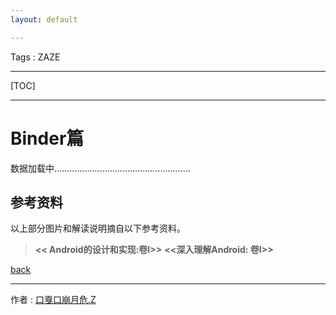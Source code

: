 ```yaml
---
layout: default

---
```


Tags : ZAZE

---

[TOC]

---


# Binder篇



数据加载中......................................................

## 参考资料

以上部分图片和解读说明摘自以下参考资料。

> **<< Android的设计和实现:卷I>>**
> **<<深入理解Android: 卷I>>**


[back](./)

------
作者 : [口戛口崩月危.Z][author]

[author]: https://zaze359.github.io

